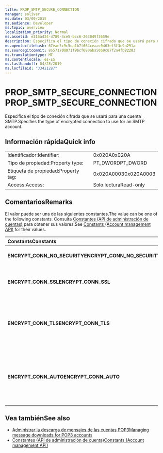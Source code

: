 ```yaml
---
title: PROP_SMTP_SECURE_CONNECTION
manager: soliver
ms.date: 03/09/2015
ms.audience: Developer
ms.topic: overview
localization_priority: Normal
ms.assetid: e316a424-d789-4ce5-bcc6-263049f3659e
description: Especifica el tipo de conexión cifrada que se usará para una cuenta SMTP.
ms.openlocfilehash: 67eae5c9c5ca1b7f664ceaac0463ef3f3c9a291a
ms.sourcegitcommit: 8657170d071f9bcf680aba50b9c07f2a4fb82283
ms.translationtype: MT
ms.contentlocale: es-ES
ms.lasthandoff: 04/28/2019
ms.locfileid: "33421287"
---
```

# <a name="prop_smtp_secure_connection"></a><span data-ttu-id="c850f-103">PROP_SMTP_SECURE_CONNECTION</span><span class="sxs-lookup"><span data-stu-id="c850f-103">PROP_SMTP_SECURE_CONNECTION</span></span>

<span data-ttu-id="c850f-104">Especifica el tipo de conexión cifrada que se usará para una cuenta SMTP.</span><span class="sxs-lookup"><span data-stu-id="c850f-104">Specifies the type of encrypted connection to use for an SMTP account.</span></span>
  
## <a name="quick-info"></a><span data-ttu-id="c850f-105">Información rápida</span><span class="sxs-lookup"><span data-stu-id="c850f-105">Quick info</span></span>

|||
|:-----|:-----|
|<span data-ttu-id="c850f-106">Identificador:</span><span class="sxs-lookup"><span data-stu-id="c850f-106">Identifier:</span></span>  <br/> |<span data-ttu-id="c850f-107">0x020A</span><span class="sxs-lookup"><span data-stu-id="c850f-107">0x020A</span></span>  <br/> |
|<span data-ttu-id="c850f-108">Tipo de propiedad:</span><span class="sxs-lookup"><span data-stu-id="c850f-108">Property type:</span></span>  <br/> |<span data-ttu-id="c850f-109">PT_DWORD</span><span class="sxs-lookup"><span data-stu-id="c850f-109">PT_DWORD</span></span>  <br/> |
|<span data-ttu-id="c850f-110">Etiqueta de propiedad:</span><span class="sxs-lookup"><span data-stu-id="c850f-110">Property tag:</span></span>  <br/> |<span data-ttu-id="c850f-111">0x020A0003</span><span class="sxs-lookup"><span data-stu-id="c850f-111">0x020A0003</span></span>  <br/> |
|<span data-ttu-id="c850f-112">Access:</span><span class="sxs-lookup"><span data-stu-id="c850f-112">Access:</span></span>  <br/> |<span data-ttu-id="c850f-113">Solo lectura</span><span class="sxs-lookup"><span data-stu-id="c850f-113">Read-only</span></span>  <br/> |
   
## <a name="remarks"></a><span data-ttu-id="c850f-114">Comentarios</span><span class="sxs-lookup"><span data-stu-id="c850f-114">Remarks</span></span>

<span data-ttu-id="c850f-115">El valor puede ser una de las siguientes constantes.</span><span class="sxs-lookup"><span data-stu-id="c850f-115">The value can be one of the following constants.</span></span> <span data-ttu-id="c850f-116">Consulta [Constantes (API de administración de cuentas)](constants-account-management-api.md) para obtener sus valores.</span><span class="sxs-lookup"><span data-stu-id="c850f-116">See [Constants (Account management API)](constants-account-management-api.md) for their values.</span></span> 
  
|<span data-ttu-id="c850f-117">**Constants**</span><span class="sxs-lookup"><span data-stu-id="c850f-117">**Constants**</span></span>|<span data-ttu-id="c850f-118">**Descripción**</span><span class="sxs-lookup"><span data-stu-id="c850f-118">**Description**</span></span>|
|:-----|:-----|
|<span data-ttu-id="c850f-119">**ENCRYPT_CONN_NO_SECURITY**</span><span class="sxs-lookup"><span data-stu-id="c850f-119">**ENCRYPT_CONN_NO_SECURITY**</span></span> <br/> |<span data-ttu-id="c850f-120">No use ningún cifrado.</span><span class="sxs-lookup"><span data-stu-id="c850f-120">Do not use any encryption.</span></span>  <br/> |
|<span data-ttu-id="c850f-121">**ENCRYPT_CONN_SSL**</span><span class="sxs-lookup"><span data-stu-id="c850f-121">**ENCRYPT_CONN_SSL**</span></span> <br/> |<span data-ttu-id="c850f-122">Use el cifrado de capa de socket seguro (SSL).</span><span class="sxs-lookup"><span data-stu-id="c850f-122">Use Secure Socket Layer (SSL) encryption.</span></span>  <br/> |
|<span data-ttu-id="c850f-123">**ENCRYPT_CONN_TLS**</span><span class="sxs-lookup"><span data-stu-id="c850f-123">**ENCRYPT_CONN_TLS**</span></span> <br/> |<span data-ttu-id="c850f-124">Use el protocolo de autenticación y cifrado de seguridad de la capa de transporte (TLS).</span><span class="sxs-lookup"><span data-stu-id="c850f-124">Use Transport Layer Security (TLS) encryption and authentication protocol.</span></span>  <br/> |
|<span data-ttu-id="c850f-125">**ENCRYPT_CONN_AUTO**</span><span class="sxs-lookup"><span data-stu-id="c850f-125">**ENCRYPT_CONN_AUTO**</span></span> <br/> |<span data-ttu-id="c850f-126">Detecte y use automáticamente el método de cifrado admitido por el servidor de correo.</span><span class="sxs-lookup"><span data-stu-id="c850f-126">Automatically detect and use the encryption method supported by the mail server.</span></span>  <br/> |
   
## <a name="see-also"></a><span data-ttu-id="c850f-127">Vea también</span><span class="sxs-lookup"><span data-stu-id="c850f-127">See also</span></span>

- [<span data-ttu-id="c850f-128">Administrar la descarga de mensajes de las cuentas POP3</span><span class="sxs-lookup"><span data-stu-id="c850f-128">Managing message downloads for POP3 accounts</span></span>](managing-message-downloads-for-pop3-accounts.md) 
- [<span data-ttu-id="c850f-129">Constantes (API de administración de cuenta)</span><span class="sxs-lookup"><span data-stu-id="c850f-129">Constants (Account management API)</span></span>](constants-account-management-api.md)

